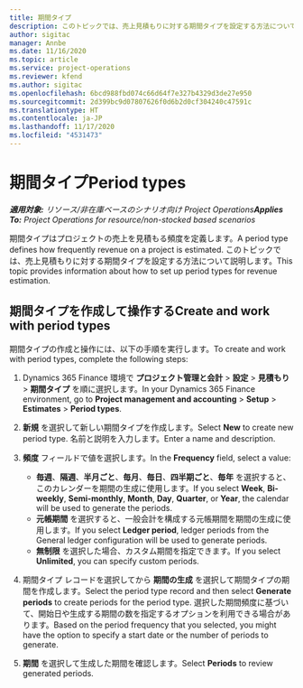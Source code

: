 ```yaml
---
title: 期間タイプ
description: このトピックでは、売上見積もりに対する期間タイプを設定する方法について説明します。
author: sigitac
manager: Annbe
ms.date: 11/16/2020
ms.topic: article
ms.service: project-operations
ms.reviewer: kfend
ms.author: sigitac
ms.openlocfilehash: 6bcd988fbd074c66d64f7e327b4329d3de27e950
ms.sourcegitcommit: 2d399bc9d07807626f0d6b2d0cf304240c47591c
ms.translationtype: HT
ms.contentlocale: ja-JP
ms.lasthandoff: 11/17/2020
ms.locfileid: "4531473"
---
```

# <a name="period-types"></a><span data-ttu-id="c8491-103">期間タイプ</span><span class="sxs-lookup"><span data-stu-id="c8491-103">Period types</span></span>

<span data-ttu-id="c8491-104">_**適用対象:** リソース/非在庫ベースのシナリオ向け Project Operations_</span><span class="sxs-lookup"><span data-stu-id="c8491-104">_**Applies To:** Project Operations for resource/non-stocked based scenarios_</span></span>

<span data-ttu-id="c8491-105">期間タイプはプロジェクトの売上を見積もる頻度を定義します。</span><span class="sxs-lookup"><span data-stu-id="c8491-105">A period type defines how frequently revenue on a project is estimated.</span></span> <span data-ttu-id="c8491-106">このトピックでは、売上見積もりに対する期間タイプを設定する方法について説明します。</span><span class="sxs-lookup"><span data-stu-id="c8491-106">This topic provides information about how to set up period types for revenue estimation.</span></span> 

## <a name="create-and-work-with-period-types"></a><span data-ttu-id="c8491-107">期間タイプを作成して操作する</span><span class="sxs-lookup"><span data-stu-id="c8491-107">Create and work with period types</span></span>
<span data-ttu-id="c8491-108">期間タイプの作成と操作には、以下の手順を実行します。</span><span class="sxs-lookup"><span data-stu-id="c8491-108">To create and work with period types, complete the following steps:</span></span>

1. <span data-ttu-id="c8491-109">Dynamics 365 Finance 環境で **プロジェクト管理と会計** > **設定** > **見積もり** > **期間タイプ** を順に選択します。</span><span class="sxs-lookup"><span data-stu-id="c8491-109">In your Dynamics 365 Finance environment, go to **Project management and accounting** > **Setup** > **Estimates** > **Period types**.</span></span>
2. <span data-ttu-id="c8491-110">**新規** を選択して新しい期間タイプを作成します。</span><span class="sxs-lookup"><span data-stu-id="c8491-110">Select **New** to create new period type.</span></span> <span data-ttu-id="c8491-111">名前と説明を入力します。</span><span class="sxs-lookup"><span data-stu-id="c8491-111">Enter a name and description.</span></span>
3. <span data-ttu-id="c8491-112">**頻度** フィールドで値を選択します。</span><span class="sxs-lookup"><span data-stu-id="c8491-112">In the **Frequency** field, select a value:</span></span>

    - <span data-ttu-id="c8491-113">**毎週**、**隔週**、**半月ごと**、**毎月**、**毎日**、**四半期ごと**、**毎年** を選択すると、このカレンダーを期間の生成に使用します。</span><span class="sxs-lookup"><span data-stu-id="c8491-113">If you select **Week**, **Bi-weekly**, **Semi-monthly**, **Month**, **Day**, **Quarter**, or **Year**, the calendar will be used to generate the periods.</span></span> 
    - <span data-ttu-id="c8491-114">**元帳期間** を選択すると、一般会計を構成する元帳期間を期間の生成に使用します。</span><span class="sxs-lookup"><span data-stu-id="c8491-114">If you select **Ledger period**, ledger periods from the General ledger configuration will be used to generate periods.</span></span>
    - <span data-ttu-id="c8491-115">**無制限** を選択した場合、カスタム期間を指定できます。</span><span class="sxs-lookup"><span data-stu-id="c8491-115">If you select **Unlimited**, you can specify custom periods.</span></span>
4. <span data-ttu-id="c8491-116">期間タイプ レコードを選択してから **期間の生成** を選択して期間タイプの期間を作成します。</span><span class="sxs-lookup"><span data-stu-id="c8491-116">Select the period type record and then select **Generate periods** to create periods for the period type.</span></span> <span data-ttu-id="c8491-117">選択した期間頻度に基づいて、開始日や生成する期間の数を指定するオプションを利用できる場合があります。</span><span class="sxs-lookup"><span data-stu-id="c8491-117">Based on the period frequency that you selected, you might have the option to specify a start date or the number of periods to generate.</span></span>
5. <span data-ttu-id="c8491-118">**期間** を選択して生成した期間を確認します。</span><span class="sxs-lookup"><span data-stu-id="c8491-118">Select **Periods** to review generated periods.</span></span>


